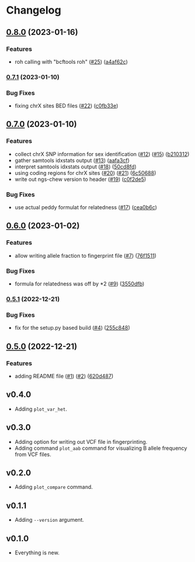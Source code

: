 # Changelog

## [0.8.0](https://www.github.com/bihealth/ngs-chew/compare/v0.7.1...v0.8.0) (2023-01-16)


### Features

* roh calling with "bcftools roh" ([#25](https://www.github.com/bihealth/ngs-chew/issues/25)) ([a4af62c](https://www.github.com/bihealth/ngs-chew/commit/a4af62ced20bee37b4342d58aca48aaf9d269e68))

### [0.7.1](https://www.github.com/bihealth/ngs-chew/compare/v0.7.0...v0.7.1) (2023-01-10)


### Bug Fixes

* fixing chrX sites BED files ([#22](https://www.github.com/bihealth/ngs-chew/issues/22)) ([c0fb33e](https://www.github.com/bihealth/ngs-chew/commit/c0fb33e1a7261cfe234dba4938725be6755fb5f1))

## [0.7.0](https://www.github.com/bihealth/ngs-chew/compare/v0.6.0...v0.7.0) (2023-01-10)


### Features

* collect chrX SNP information for sex identification ([#12](https://www.github.com/bihealth/ngs-chew/issues/12)) ([#15](https://www.github.com/bihealth/ngs-chew/issues/15)) ([b210312](https://www.github.com/bihealth/ngs-chew/commit/b210312b40a3aad8e524a8765a8e8b2ef8d0aa8f))
* gather samtools idxstats output ([#13](https://www.github.com/bihealth/ngs-chew/issues/13)) ([aafa3cf](https://www.github.com/bihealth/ngs-chew/commit/aafa3cf7ca94005828c5ce2dd9927d3454291d81))
* interpret samtools idxstats output ([#18](https://www.github.com/bihealth/ngs-chew/issues/18)) ([50cd8fd](https://www.github.com/bihealth/ngs-chew/commit/50cd8fdd72d48bc7330ca5afdb5b108210cc3f75))
* using coding regions for chrX sites ([#20](https://www.github.com/bihealth/ngs-chew/issues/20)) ([#21](https://www.github.com/bihealth/ngs-chew/issues/21)) ([6c50688](https://www.github.com/bihealth/ngs-chew/commit/6c506887f809f9fc834e00f290a17097e6486a67))
* write out ngs-chew version to header ([#19](https://www.github.com/bihealth/ngs-chew/issues/19)) ([c0f2de5](https://www.github.com/bihealth/ngs-chew/commit/c0f2de5ff310410c37d3000533cf45d1c062a520))


### Bug Fixes

* use actual peddy formulat for relatedness ([#17](https://www.github.com/bihealth/ngs-chew/issues/17)) ([cea0b6c](https://www.github.com/bihealth/ngs-chew/commit/cea0b6cda3cfcec795172ef95571458ed74d3cab))

## [0.6.0](https://www.github.com/bihealth/ngs-chew/compare/v0.5.1...v0.6.0) (2023-01-02)


### Features

* allow writing allele fraction to fingerprint file ([#7](https://www.github.com/bihealth/ngs-chew/issues/7)) ([76f1511](https://www.github.com/bihealth/ngs-chew/commit/76f1511e2816ad08e37d76a35a0de02ba9e74c51))


### Bug Fixes

* formula for relatedness was off by *2 ([#9](https://www.github.com/bihealth/ngs-chew/issues/9)) ([3550dfb](https://www.github.com/bihealth/ngs-chew/commit/3550dfb0f35ae85b0e30de74cfda6c8db577bd94))

### [0.5.1](https://www.github.com/bihealth/ngs-chew/compare/v0.5.0...v0.5.1) (2022-12-21)


### Bug Fixes

* fix for the setup.py based build ([#4](https://www.github.com/bihealth/ngs-chew/issues/4)) ([255c848](https://www.github.com/bihealth/ngs-chew/commit/255c8482d1c9d14aadf15de95afaf97140e79205))

## [0.5.0](https://www.github.com/bihealth/ngs-chew/compare/v0.4.0...v0.5.0) (2022-12-21)


### Features

* adding README file ([#1](https://www.github.com/bihealth/ngs-chew/issues/1)) ([#2](https://www.github.com/bihealth/ngs-chew/issues/2)) ([620d487](https://www.github.com/bihealth/ngs-chew/commit/620d48747b845e93533a9f84aff082cc03cb2448))

## v0.4.0

- Adding `plot_var_het`.

## v0.3.0

- Adding option for writing out VCF file in fingerprinting.
- Adding command `plot_aab` command for visualizing B allele frequency from VCF files.

## v0.2.0

- Adding `plot_compare` command.

## v0.1.1

- Adding `--version` argument.

## v0.1.0

- Everything is new.
